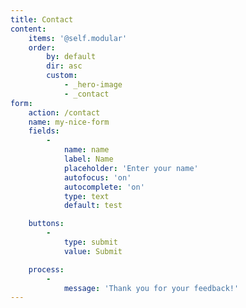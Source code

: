 ```yaml
---
title: Contact
content:
    items: '@self.modular'
    order:
        by: default
        dir: asc
        custom: 
            - _hero-image
            - _contact
form:
    action: /contact
    name: my-nice-form
    fields:
        -
            name: name
            label: Name
            placeholder: 'Enter your name'
            autofocus: 'on'
            autocomplete: 'on'
            type: text
            default: test

    buttons:
        -
            type: submit
            value: Submit

    process:
        -
            message: 'Thank you for your feedback!'
---
```


